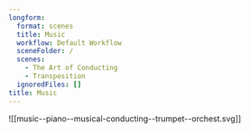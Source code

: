 ```yaml
---
longform:
  format: scenes
  title: Music
  workflow: Default Workflow
  sceneFolder: /
  scenes:
    - The Art of Conducting
    - Transposition
  ignoredFiles: []
title: Music
---
```

![[music--piano--musical-conducting--trumpet--orchest.svg]]